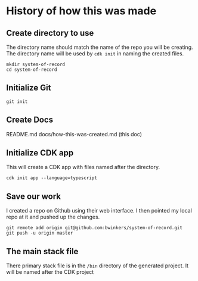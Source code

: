 # History of how this was made

## Create directory to use

The directory name should match the name of the repo you will be creating.
The directory name will be used by `cdk init` in naming  the created files.

```
mkdir system-of-record
cd system-of-record
```

## Initialize Git

```
git init
```

## Create Docs

README.md
docs/how-this-was-created.md (this doc)

## Initialize CDK app

This will create a CDK app with files named after the directory.

```
cdk init app --language=typescript
```

## Save our work

I created a repo on Github using their web interface. I then pointed my local repo at it and pushed up the changes.

```
git remote add origin git@github.com:bwinkers/system-of-record.git
git push -u origin master
```

## The main stack file

There primary stack file is in the `/bin` directory of the generated project. It will be named after the CDK project




